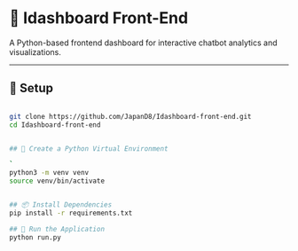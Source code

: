# 🧠 Idashboard Front-End

A Python-based frontend dashboard for interactive chatbot analytics and visualizations.

---
## 📁 Setup

```bash

git clone https://github.com/JapanD8/Idashboard-front-end.git
cd Idashboard-front-end


## 🐍 Create a Python Virtual Environment

`
python3 -m venv venv
source venv/bin/activate


## 📦 Install Dependencies
pip install -r requirements.txt

## 🚀 Run the Application
python run.py
